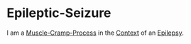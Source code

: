 # Epileptic-Seizure

I am a [Muscle-Cramp-Process](40000068.md) in the [Context](600034.md) of an [Epilepsy](48000007.md).
